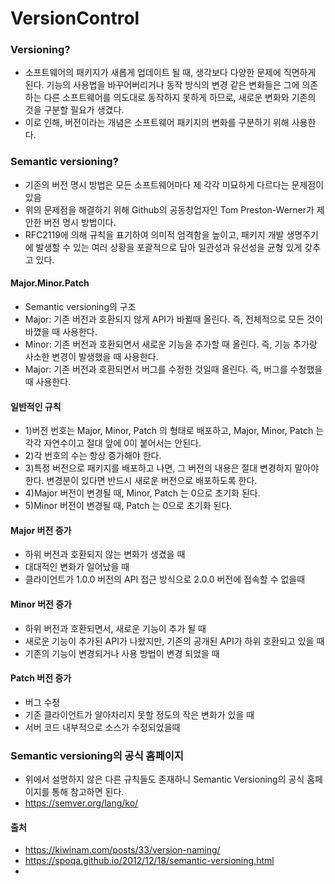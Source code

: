 # VersionControl

### Versioning?
- 소프트웨어의 패키지가 새롭게 업데이트 될 때, 생각보다 다양한 문제에 직면하게 된다. 기능의 사용법을 바꾸어버리거나 동작 방식의 변경 같은 변화들은 그에 의존하는 다른 소프트웨어를 의도대로 동작하지 못하게 하므로, 새로운 변화와 기존의 것을 구분할 필요가 생겼다.
- 이로 인해, 버전이라는 개념은 소프트웨어 패키지의 변화를 구분하기 위해 사용한다.

### Semantic versioning?
- 기존의 버전 명시 방법은 모든 소프트웨어마다 제 각각 미묘하게 다르다는 문제점이 있음
- 위의 문제점을 해결하기 위해 Github의 공동창업자인 Tom Preston-Werner가 제안한 버전 명시 방법이다.
- RFC2119에 의해 규칙을 표기하여 의미적 엄격함을 높이고, 패키지 개발 생명주기에 발생할 수 있는 여러 상황을 포괄적으로 담아 일관성과 유선성을 균형 있게 갖추고 있다.

#### Major.Minor.Patch
- Semantic versioning의 구조
- Major: 기존 버전과 호환되지 않게 API가 바뀔때 올린다. 즉, 전체적으로 모든 것이 바꼈을 때 사용한다.
- Minor: 기존 버전과 호환되면서 새로운 기능을 추가할 때 올린다. 즉, 기능 추가랑 사소한 변경이 발생했을 때 사용한다.
- Major: 기존 버전과 호환되면서 버그를 수정한 것일때 올린다. 즉, 버그를 수정했을 때 사용한다.

#### 일반적인 규칙
- 1)버전 번호는 Major, Minor, Patch 의 형태로 배포하고, Major, Minor, Patch 는 각각 자연수이고 절대 앞에 0이 붙어서는 안된다.
- 2)각 번호의 수는 항상 증가해야 한다.
- 3)특정 버전으로 패키지를 배포하고 나면, 그 버전의 내용은 절대 변경하지 말아야한다. 변경분이 있다면 반드시 새로운 버전으로 배포하도록 한다.
- 4)Major 버전이 변경될 때, Minor, Patch 는 0으로 초기화 된다.
- 5)Minor 버전이 변경될 때, Patch 는 0으로 초기화 된다.

#### Major 버전 증가
- 하위 버전과 호환되지 않는 변화가 생겼을 때
- 대대적인 변화가 일어났을 때
- 클라이언트가 1.0.0 버전의 API 접근 방식으로 2.0.0 버전에 접속할 수 없을때

#### Minor 버전 증가
- 하위 버전과 호환되면서, 새로운 기능이 추가 될 때
- 새로운 기능이 추가된 API가 나왔지만, 기존의 공개된 API가 하위 호환되고 있을 때
- 기존의 기능이 변경되거나 사용 방법이 변경 되었을 때

#### Patch 버전 증가
- 버그 수정
- 기존 클라이언트가 알아차리지 못할 정도의 작은 변화가 있을 때
- 서버 코드 내부적으로 소스가 수정되었을때

### Semantic versioning의 공식 홈페이지
- 위에서 설명하지 않은 다른 규칙들도 존재하니 Semantic Versioning의 공식 홈페이지를 통해 참고하면 된다.
- https://semver.org/lang/ko/

#### 출처
- https://kiwinam.com/posts/33/version-naming/
- https://spoqa.github.io/2012/12/18/semantic-versioning.html
-